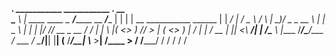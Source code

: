 
__________.__                  ___________            ___________      .__   __                        
\______   \  |   ____   ____   \_   _____/__________  \__    ___/____  |  | |  | __ ___________  ______
 |    |  _/  |  /  _ \ / ___\   |    __)/  _ \_  __ \   |    |  \__  \ |  | |  |/ // __ \_  __ \/  ___/
 |    |   \  |_(  <_> ) /_/  >  |     \(  <_> )  | \/   |    |   / __ \|  |_|    <\  ___/|  | \/\___ \ 
 |______  /____/\____/\___  /   \___  / \____/|__|      |____|  (____  /____/__|_ \\___  >__|  /____  >
        \/           /_____/        \/                               \/          \/    \/           \/ 
